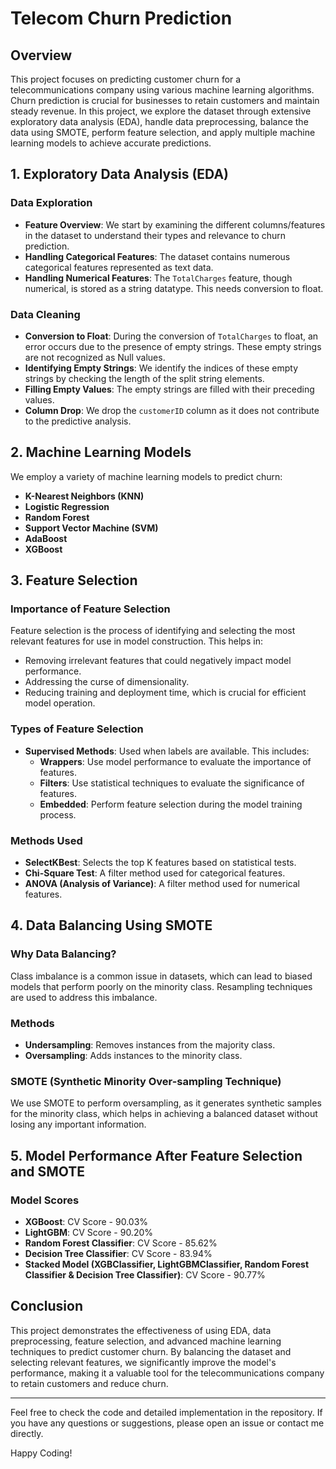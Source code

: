 # Telecom Churn Prediction

## Overview

This project focuses on predicting customer churn for a telecommunications company using various machine learning algorithms. Churn prediction is crucial for businesses to retain customers and maintain steady revenue. In this project, we explore the dataset through extensive exploratory data analysis (EDA), handle data preprocessing, balance the data using SMOTE, perform feature selection, and apply multiple machine learning models to achieve accurate predictions.

## 1. Exploratory Data Analysis (EDA)

### Data Exploration

- **Feature Overview**: We start by examining the different columns/features in the dataset to understand their types and relevance to churn prediction.
- **Handling Categorical Features**: The dataset contains numerous categorical features represented as text data.
- **Handling Numerical Features**: The `TotalCharges` feature, though numerical, is stored as a string datatype. This needs conversion to float.

### Data Cleaning

- **Conversion to Float**: During the conversion of `TotalCharges` to float, an error occurs due to the presence of empty strings. These empty strings are not recognized as Null values.
- **Identifying Empty Strings**: We identify the indices of these empty strings by checking the length of the split string elements.
- **Filling Empty Values**: The empty strings are filled with their preceding values.
- **Column Drop**: We drop the `customerID` column as it does not contribute to the predictive analysis.

## 2. Machine Learning Models

We employ a variety of machine learning models to predict churn:

- **K-Nearest Neighbors (KNN)**
- **Logistic Regression**
- **Random Forest**
- **Support Vector Machine (SVM)**
- **AdaBoost**
- **XGBoost**

## 3. Feature Selection

### Importance of Feature Selection

Feature selection is the process of identifying and selecting the most relevant features for use in model construction. This helps in:

- Removing irrelevant features that could negatively impact model performance.
- Addressing the curse of dimensionality.
- Reducing training and deployment time, which is crucial for efficient model operation.

### Types of Feature Selection

- **Supervised Methods**: Used when labels are available. This includes:
  - **Wrappers**: Use model performance to evaluate the importance of features.
  - **Filters**: Use statistical techniques to evaluate the significance of features.
  - **Embedded**: Perform feature selection during the model training process.

### Methods Used

- **SelectKBest**: Selects the top K features based on statistical tests.
- **Chi-Square Test**: A filter method used for categorical features.
- **ANOVA (Analysis of Variance)**: A filter method used for numerical features.

## 4. Data Balancing Using SMOTE

### Why Data Balancing?

Class imbalance is a common issue in datasets, which can lead to biased models that perform poorly on the minority class. Resampling techniques are used to address this imbalance.

### Methods

- **Undersampling**: Removes instances from the majority class.
- **Oversampling**: Adds instances to the minority class.

### SMOTE (Synthetic Minority Over-sampling Technique)

We use SMOTE to perform oversampling, as it generates synthetic samples for the minority class, which helps in achieving a balanced dataset without losing any important information.

## 5. Model Performance After Feature Selection and SMOTE

### Model Scores

- **XGBoost**: CV Score - 90.03%
- **LightGBM**: CV Score - 90.20%
- **Random Forest Classifier**: CV Score - 85.62%
- **Decision Tree Classifier**: CV Score - 83.94%
- **Stacked Model (XGBClassifier, LightGBMClassifier, Random Forest Classifier & Decision Tree Classifier)**: CV Score - 90.77%

## Conclusion

This project demonstrates the effectiveness of using EDA, data preprocessing, feature selection, and advanced machine learning techniques to predict customer churn. By balancing the dataset and selecting relevant features, we significantly improve the model's performance, making it a valuable tool for the telecommunications company to retain customers and reduce churn.

---

Feel free to check the code and detailed implementation in the repository. If you have any questions or suggestions, please open an issue or contact me directly.

Happy Coding!
